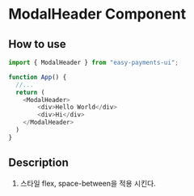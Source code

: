 # ModalHeader Component

## How to use

```ts
import { ModalHeader } from "easy-payments-ui";

function App() {
  //...
  return (
    <ModalHeader>
        <div>Hello World</div>
        <div>Hi</div>
    </ModalHeader>
  )
}
```

## Description

1. 스타일 flex, space-between을 적용 시킨다.
